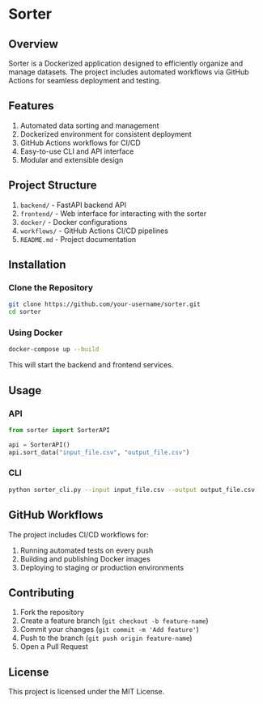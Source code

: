 # Sorter

## Overview

Sorter is a Dockerized application designed to efficiently organize and manage datasets. The project includes automated workflows via GitHub Actions for seamless deployment and testing.

## Features

1. Automated data sorting and management
1. Dockerized environment for consistent deployment
1. GitHub Actions workflows for CI/CD
1. Easy-to-use CLI and API interface
1. Modular and extensible design

## Project Structure

1. `backend/` - FastAPI backend API
1. `frontend/` - Web interface for interacting with the sorter
1. `docker/` - Docker configurations
1. `workflows/` - GitHub Actions CI/CD pipelines
1. `README.md` - Project documentation

## Installation

### Clone the Repository

```bash
git clone https://github.com/your-username/sorter.git
cd sorter
````

### Using Docker

```bash
docker-compose up --build
```

This will start the backend and frontend services.

## Usage

### API

```python
from sorter import SorterAPI

api = SorterAPI()
api.sort_data("input_file.csv", "output_file.csv")
```

### CLI

```bash
python sorter_cli.py --input input_file.csv --output output_file.csv
```

## GitHub Workflows

The project includes CI/CD workflows for:

1. Running automated tests on every push
2. Building and publishing Docker images
3. Deploying to staging or production environments

## Contributing

1. Fork the repository
2. Create a feature branch (`git checkout -b feature-name`)
3. Commit your changes (`git commit -m 'Add feature'`)
4. Push to the branch (`git push origin feature-name`)
5. Open a Pull Request

## License

This project is licensed under the MIT License.
